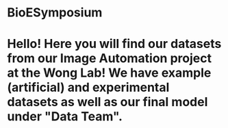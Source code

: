 # BioESymposium

# Hello! Here you will find our datasets from our Image Automation project at the Wong Lab! We have example (artificial) and experimental datasets as well as our final model under "Data Team".
